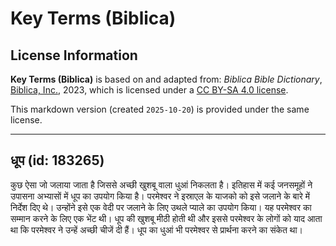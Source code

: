 # Key Terms (Biblica)

## License Information

**Key Terms (Biblica)** is based on and adapted from: _Biblica Bible Dictionary_, [Biblica, Inc.](https://www.biblica.com/), 2023, which is licensed under a [CC BY-SA 4.0 license](https://creativecommons.org/licenses/by-sa/4.0/legalcode.en).

This markdown version (created `2025-10-20`) is provided under the same license.



--------------------------------

## धूप (id: 183265)

कुछ ऐसा जो जलाया जाता है जिससे अच्छी खुशबू वाला धुआं निकलता है। इतिहास में कई जनसमूहों ने उपासना अभ्यासों में धूप का उपयोग किया है। परमेश्वर ने इस्राएल के याजको को इसे जलाने के बारे में निर्देश दिए थे। उन्होंने इसे एक वेदी पर जलाने के लिए उथले प्याले का उपयोग किया। यह परमेश्वर का सम्मान करने के लिए एक भेंट थी। धूप की खुशबू मीठी होती थी और इससे परमेश्वर के लोगों को याद आता था कि परमेश्वर ने उन्हें अच्छी चीजें दी हैं। धूप का धुआं भी परमेश्वर से प्रार्थना करने का संकेत था।


